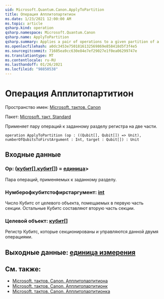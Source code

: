 ```yaml
---
uid: Microsoft.Quantum.Canon.ApplyToPartition
title: Операция Апплитопартитион
ms.date: 1/23/2021 12:00:00 AM
ms.topic: article
qsharp.kind: operation
qsharp.namespace: Microsoft.Quantum.Canon
qsharp.name: ApplyToPartition
qsharp.summary: Applies a pair of operations to a given partition of a register into two parts.
ms.openlocfilehash: a0dc3453e7501816132569869e858418d5f3f4e5
ms.sourcegitcommit: 71605ea9cc630e84e7ef29027e1f0ea06299747e
ms.translationtype: MT
ms.contentlocale: ru-RU
ms.lasthandoff: 01/26/2021
ms.locfileid: "98850538"
---
```

# <a name="applytopartition-operation"></a>Операция Апплитопартитион

Пространство имен: [Microsoft. тактов. Canon](xref:Microsoft.Quantum.Canon)

Пакет: [Microsoft. такт. Standard](https://nuget.org/packages/Microsoft.Quantum.Standard)


Применяет пару операций к заданному разделу регистра на две части.

```qsharp
operation ApplyToPartition (op : ((Qubit[], Qubit[]) => Unit), numberOfQubitsToFirstArgument : Int, target : Qubit[]) : Unit
```


## <a name="input"></a>Входные данные

### <a name="op--qubitqubit--unit"></a>Op: ([кубит](xref:microsoft.quantum.lang-ref.qubit)[],[кубит](xref:microsoft.quantum.lang-ref.qubit)[]) = [единица](xref:microsoft.quantum.lang-ref.unit)> 

Пара операций, применяемых к заданному разделу.


### <a name="numberofqubitstofirstargument--int"></a>Нумберофкубитстофирстаргумент: [int](xref:microsoft.quantum.lang-ref.int)

Число Кубитс от целевого объекта, помещаемых в первую часть секции.
Остальные Кубитс составляют вторую часть секции.


### <a name="target--qubit"></a>Целевой объект: [кубит](xref:microsoft.quantum.lang-ref.qubit)[]

Регистр Кубитс, которые секционированы и управляются данной двумя операциями.



## <a name="output--unit"></a>Выходные данные: [единица измерения](xref:microsoft.quantum.lang-ref.unit)



## <a name="see-also"></a>См. также:

- [Microsoft. тактов. Canon. Апплитопартитиона](xref:Microsoft.Quantum.Canon.ApplyToPartitionA)
- [Microsoft. тактов. Canon. Апплитопартитионк](xref:Microsoft.Quantum.Canon.ApplyToPartitionC)
- [Microsoft. тактов. Canon. Апплитопартитионка](xref:Microsoft.Quantum.Canon.ApplyToPartitionCA)
